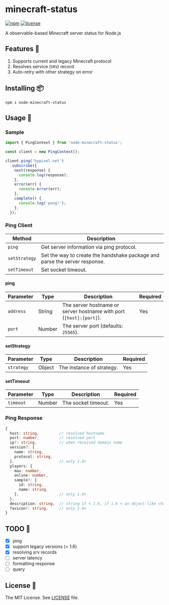 
# minecraft-status

[![npm](https://shields.io/npm/v/node-minecraft-status)](https://www.npmjs.com/package/node-minecraft-status)
[![license](https://shields.io/npm/l/node-minecraft-status)](LICENSE)

A observable-based Minecraft server status for Node.js

## Features :dizzy:

1) Supports current and legacy Minecraft protocol
2) Resolves service (`SRV`) record
3) Auto-retry with other strategy on error

## Installing :package:

`npm i node-minecraft-status`

## Usage :rocket:

### Sample

```typescript
import { PingContext } from 'node-minecraft-status';

const client = new PingContext();

client.ping('hypixel.net')
  .subscribe({
    next(response) {
      console.log(response);
    },
    error(err) {
      console.error(err);
    },
    complete() {
      console.log('pong!');
    },
  });
```

### Ping Client

| Method        | Description                                                                             |
|---------------|-----------------------------------------------------------------------------------------|
| `ping`        | Get server information via ping protocol.                                               |
| `setStrategy` | Set the way to create the handshake package and parse the server response.              |
| `setTimeout`  | Set socket timeout.                                                                     |

#### ping

| Parameter | Type     | Description                                                         | Required |
|-----------|----------|---------------------------------------------------------------------|----------|
| `address` | String   | The server hostname or server hostname with port (`[host]:[port]`). | Yes      |
| `port`    | Number   | The server port (defaults: `25565`).                                |          |

#### setStrategy

| Parameter  | Type   | Description               | Required |
|------------|--------|---------------------------|----------|
| `strategy` | Object | The instance of strategy. | Yes      |

#### setTimeout

| Parameter  | Type     | Description         | Required |
|------------|----------|---------------------|----------|
| `timeout`  | Number   | The socket timeout. | Yes      |

### Ping Response

```typescript
{
  host: string,         // resolved hostname
  port: number,         // resolved port
  ip?: string,          // when received domain name
  version?: {
    name: string,
    protocol: string,
  },                    // only 1.6+
  players: {
    max: number,
    online: number,
    sample?: {
      id: string,
      name: string,
    },                  // only 1.6+
  },
  description: string,  // string if < 1.6, if 1.6 < an object like chat (see: https://wiki.vg/Chat)
  favicon?: string,     // only 1.6+
}
```

## TODO :memo:

- [x] ping
- [x] support legacy versions (< 1.6)
- [x] resolving srv records
- [ ] server latency
- [ ] formatting response
- [ ] query

## License :page_with_curl:

The MIT License. See [LICENSE](LICENSE) file.
